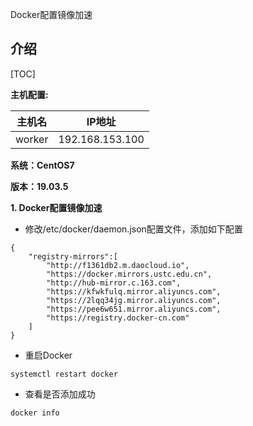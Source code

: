 Docker配置镜像加速

## 介绍

[TOC]

**主机配置:**

| 主机名 | IP地址          |
| ------ | --------------- |
| worker | 192.168.153.100 |

**系统：CentOS7**

**版本：19.03.5**

**1. Docker配置镜像加速**

-  修改/etc/docker/daemon.json配置文件，添加如下配置

```shell
{
    "registry-mirrors":[
        "http://f1361db2.m.daocloud.io",
        "https://docker.mirrors.ustc.edu.cn",
        "http://hub-mirror.c.163.com",
        "https://kfwkfulq.mirror.aliyuncs.com",
        "https://2lqq34jg.mirror.aliyuncs.com",
        "https://pee6w651.mirror.aliyuncs.com",
        "https://registry.docker-cn.com"
    ]
}
```

-  重启Docker 

```shell
systemctl restart docker
```

-  查看是否添加成功

```shell
docker info
```

